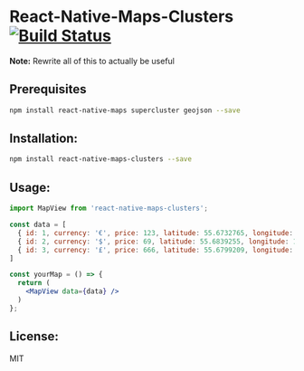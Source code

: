 # React-Native-Maps-Clusters [![Build Status](https://travis-ci.org/Kosai106/react-native-maps-cluster.svg?branch=master)](https://travis-ci.org/Kosai106/react-native-maps-cluster)

__Note:__ Rewrite all of this to actually be useful

## Prerequisites
```bash
npm install react-native-maps supercluster geojson --save
```

## Installation:
```bash
npm install react-native-maps-clusters --save
```

## Usage:
```jsx
import MapView from 'react-native-maps-clusters';

const data = [
  { id: 1, currency: '€', price: 123, latitude: 55.6732765, longitude: 12.5670903 },
  { id: 2, currency: '$', price: 69, latitude: 55.6839255, longitude: 12.5576476 },
  { id: 3, currency: '£', price: 666, latitude: 55.6799209, longitude: 12.5800284 },
]

const yourMap = () => {
  return (
    <MapView data={data} />
  )
};
```

## License:
MIT
